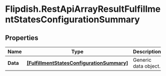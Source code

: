 # Flipdish.RestApiArrayResultFulfillmentStatesConfigurationSummary

## Properties
Name | Type | Description | Notes
------------ | ------------- | ------------- | -------------
**Data** | [**[FulfillmentStatesConfigurationSummary]**](FulfillmentStatesConfigurationSummary.md) | Generic data object. | 


